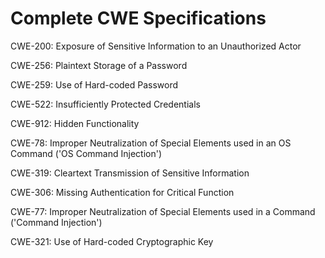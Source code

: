 

# Complete CWE Specifications

CWE-200: Exposure of Sensitive Information to an Unauthorized Actor

CWE-256: Plaintext Storage of a Password

CWE-259: Use of Hard-coded Password

CWE-522: Insufficiently Protected Credentials

CWE-912: Hidden Functionality

CWE-78: Improper Neutralization of Special Elements used in an OS Command ('OS Command Injection')

CWE-319: Cleartext Transmission of Sensitive Information

CWE-306: Missing Authentication for Critical Function

CWE-77: Improper Neutralization of Special Elements used in a Command ('Command Injection')

CWE-321: Use of Hard-coded Cryptographic Key